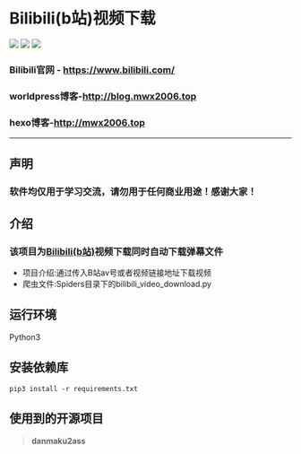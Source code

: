 Bilibili(b站)视频下载 
===========================
![](https://img.shields.io/badge/Python-3.6.3-green.svg) ![](https://img.shields.io/badge/requests-2.18.4-green.svg) ![](https://img.shields.io/badge/moviepy-0.2.3.2-green.svg)
### Bilibili官网 - https://www.bilibili.com/

### worldpress博客-http://blog.mwx2006.top

### hexo博客-http://mwx2006.top

****
## 声明
### 软件均仅用于学习交流，请勿用于任何商业用途！感谢大家！
## 介绍
### 该项目为[Bilibili(b站)](https://www.bilibili.com/)视频下载同时自动下载弹幕文件
- 项目介绍:通过传入B站av号或者视频链接地址下载视频
- 爬虫文件:Spiders目录下的bilibili_video_download.py
## 运行环境
 Python3
## 安装依赖库
```
pip3 install -r requirements.txt
```


## **使用到的开源项目**
> **danmaku2ass** 


